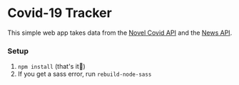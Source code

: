 # Covid-19 Tracker

This simple web app takes data from the [Novel Covid API](https://github.com/novelcovid/api)
and the [News API](https://newsapi.org/).

### Setup
1. `npm install` (that's it🎊)
1. If you get a sass error, run `rebuild-node-sass`
